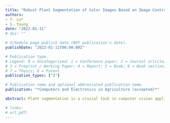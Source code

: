 ```yaml
---
title: "Robust Plant Segmentation of Color Images Based on Image Contrast Optimization"
authors: 
- Y. Lu* 
- S. Young
date: "2022-01-11"
# doi: ""

# Schedule page publish date (NOT publication's date).
publishDate: "2022-01-11T00:00:00Z"

# Publication type.
# Legend: 0 = Uncategorized; 1 = Conference paper; 2 = Journal article;
# 3 = Preprint / Working Paper; 4 = Report; 5 = Book; 6 = Book section;
# 7 = Thesis; 8 = Patent
publication_types: ["2"]

# Publication name and optional abbreviated publication name.
publication: "*Computers and Electronics in Agriculture (accepted)*"

abstract: Plant segmentation is a crucial task in computer vision applications for identification/classification and quantification of plant phenotypic features. Robust segmentation of plants is challenged by a variety of factors such as unstructured background, variable illumination, biological variations, and weak plant-background contrast. Existing color indices that are empirically developed in specific applications may not adapt robustly to varying imaging conditions. This study proposes a new method for robust, automatic segmentation of plants from background in color (red-green-blue, RGB) images. This method consists of unconstrained optimization of a linear combination of RGB component images to enhance the contrast between plant and background regions, followed by automatic thresholding of the contrast-enhanced images (CEIs). The validity of this method was demonstrated using five plant image datasets acquired under different field or indoor conditions, with a total of 329 color images as well as ground-truth plant masks. The CEIs along with 10 common index images were evaluated in terms of image contrast and plant segmentation accuracy. The CEIs that were based on the maximized foreground-background separability achieved consistent, substantial improvements in image contrast over the index images, and resulted in an average segmentation accuracy of F1=95%, which is 4% better than the best accuracy obtained by the indices. The index images were found to sensitive to imaging conditions and none of them performed robustly across the datasets. The proposed method is straightforward, easy to implement and can be extended to nonlinear forms of color component combinations or other color spaces and generally useful in plant image analysis for precision agriculture and plant phenotyping.

# links:
# url_pdf: 
---
```

